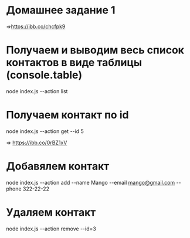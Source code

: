 # Домашнее задание 1

=>https://ibb.co/chcfpk9

# Получаем и выводим весь список контактов в виде таблицы (console.table)

node index.js --action list

# Получаем контакт по id

node index.js --action get --id 5

=> https://ibb.co/0rBZ1xV

# Добавялем контакт

node index.js --action add --name Mango --email mango@gmail.com --phone 322-22-22

# Удаляем контакт

node index.js --action remove --id=3
